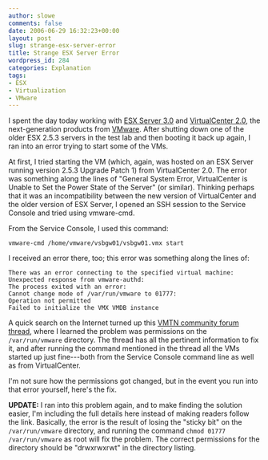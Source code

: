 ```yaml
---
author: slowe
comments: false
date: 2006-06-29 16:32:23+00:00
layout: post
slug: strange-esx-server-error
title: Strange ESX Server Error
wordpress_id: 284
categories: Explanation
tags:
- ESX
- Virtualization
- VMware
---
```


I spent the day today working with [ESX Server 3.0](http://www.vmware.com/products/vi/esx/) and [VirtualCenter 2.0](http://www.vmware.com/products/vi/vc/), the next-generation products from [VMware](http://www.vmware.com/). After shutting down one of the older ESX 2.5.3 servers in the test lab and then booting it back up again, I ran into an error trying to start some of the VMs.

At first, I tried starting the VM (which, again, was hosted on an ESX Server running version 2.5.3 Upgrade Patch 1) from VirtualCenter 2.0. The error was something along the lines of "General System Error, VirtualCenter is Unable to Set the Power State of the Server" (or similar). Thinking perhaps that it was an incompatibility between the new version of VirtualCenter and the older version of ESX Server, I opened an SSH session to the Service Console and tried using vmware-cmd.

From the Service Console, I used this command:

    vmware-cmd /home/vmware/vsbgw01/vsbgw01.vmx start

I received an error there, too; this error was something along the lines of:

    There was an error connecting to the specified virtual machine: 
    Unexpected response from vmware-authd: 
    The process exited with an error:
    Cannot change mode of /var/run/vmware to 01777: 
    Operation not permitted
    Failed to initialize the VMX VMDB instance

A quick search on the Internet turned up this [VMTN community forum thread](http://www.vmware.com/community/message.jspa?messageID=388432), where I learned the problem was permissions on the `/var/run/vmware` directory. The thread has all the pertinent information to fix it, and after running the command mentioned in the thread all the VMs started up just fine---both from the Service Console command line as well as from VirtualCenter.

I'm not sure how the permissions got changed, but in the event you run into that error yourself, here's the fix.

**UPDATE:** I ran into this problem again, and to make finding the solution easier, I'm including the full details here instead of making readers follow the link. Basically, the error is the result of losing the "sticky bit" on the `/var/run/vmware` directory, and running the command `chmod 01777 /var/run/vmware` as root will fix the problem. The correct permissions for the directory should be "drwxrwxrwt" in the directory listing.

